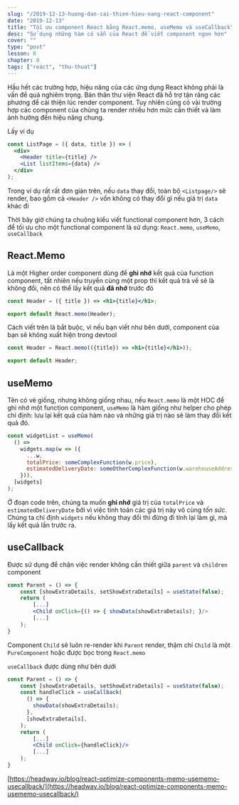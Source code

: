 ```yaml
---
slug: "/2019-12-13-huong-dan-cai-thien-hieu-nang-react-component"
date: "2019-12-13"
title: "Tối ưu component React bằng React.memo, useMemo và useCallback"
desc: "Sử dụng những hàm có sẵn của React để viết component ngon hơn"
cover: ""
type: "post"
lesson: 0
chapter: 0
tags: ["react", "thu-thuat"]
---
```



Hầu hết các trường hợp, hiệu năng của các ứng dụng React không phải là vấn đề quá nghiêm trọng. Bản thân thư viện React đã hỗ trợ tận răng các phương để cải thiện lúc render component. Tuy nhiên cũng có vài trường hợp các component của chúng ta render nhiều hơn mức cần thiết và làm ảnh hưởng đến hiệu năng chung.

Lấy ví dụ

```jsx
const ListPage = ({ data, title }) => (
  <div>
    <Header title={title} />
    <List listItems={data} />
  </div>
);
```

Trong ví dụ rất rất đơn giản trên, nếu `data` thay đổi, toàn bộ `<Listpage/>` sẽ render, bao gồm cả `<Header />` vốn không có thay đổi gì nếu giá trị `data` khác đi

Thời bây giờ chúng ta chuộng kiểu viết functional component hơn, 3 cách để tối ưu cho một functional component là sử dụng: `React.memo`, `useMemo`, `useCallback`

## React.Memo

Là một Higher order component dùng để **ghi nhớ** kết quả của function component, tất nhiên nếu truyền cùng một prop thì kết quả trả về sẽ là không đổi, nên có thể lấy kết quả **đã nhớ** trước đó

```jsx
const Header = ({ title }) => <h1>{title}</h1>;

export default React.memo(Header);
```

Cách viết trên là bắt buộc, vì nếu bạn viết như bên dưới, component của bạn sẽ không xuất hiện trong devtool

```jsx
const Header = React.memo(({title}) => <h1>{title}</h1>));

export default Header;
```

## useMemo

Tên có vẻ giống, nhưng không giống nhau, nếu `React.memo` là một HOC để ghi nhớ một function component, `useMemo` là hàm giống như helper cho phép chỉ định: lưu lại kết quả của hàm nào và những giá trị nào sẽ làm thay đổi kết quả đó.


```jsx
const widgetList = useMemo(
  () =>
    widgets.map(w => ({
      ...w,
      totalPrice: someComplexFunction(w.price),
      estimatedDeliveryDate: someOtherComplexFunction(w.warehouseAddress)
    })),
  [widgets]
);
```

Ở đoạn code trên, chúng ta muốn **ghi nhớ** giá trị của `totalPrice` và `estimatedDeliveryDate` bởi vì việc tính toán các giá trị này vô cùng *tốn sức*. Chúng ta chỉ định `widgets` nếu không thay đổi thì đừng đi tính lại làm gì, mà lấy kết quả lần trước ra.

## useCallback

Được sử dụng để chặn việc render không cần thiết giữa `parent` và `children` component

```jsx
const Parent = () => {
    const [showExtraDetails, setShowExtraDetails] = useState(false);
    return (
        [...]
        <Child onClick={() => { showData(showExtraDetails); }/>
        [...]
    );
}
```

Component `Child` sẽ luôn re-render khi `Parent` render, thậm chí `Child` là một `PureComponent` hoặc được bọc trong `React.memo`

`useCallback` được dùng như bên dưới

```jsx
const Parent = () => {
    const [showExtraDetails, setShowExtraDetails] = useState(false);
    const handleClick = useCallback(
      () => {
        showData(showExtraDetails);
      },
      [showExtraDetails],
    );
    return (
        [...]
        <Child onClick={handleClick}/>
        [...]
    );
}
```

[https://headway.io/blog/react-optimize-components-memo-usememo-usecallback/](https://headway.io/blog/react-optimize-components-memo-usememo-usecallback/)

